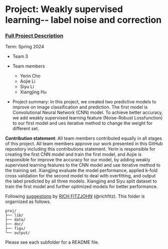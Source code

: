 # Project: Weakly supervised learning-- label noise and correction


### [Full Project Description](doc/project3_desc.md)

Term: Spring 2024

+ Team 3
+ Team members
	+ Yerin Cho
	+ Aojie Li
	+ Siyu Li
	+ Xiangjing Hu

+ Project summary: In this project, we created two predictive models to improve on image classification and prediction. The first model is Convolutional Neural Network (CNN) model. To achieve better accuracy, we add weakly supervised learning feature (Noise-Robust Lossfunction) to our first model and ues iterative method to change the weight for different set.
	
**Contribution statement**: All team members contributed equally in all stages of this project. All team members approve our work presented in this GitHub repository including this contributions statement. Yerin is responsible for creating the first CNN model and train the first model, and Aojie is responsible for improve the accuracy for our model, by adding weakly supervised learning features to the CNN model and use iterative method to the training set. Xiangjing evaluate the model performance, applied k-fold cross validation for the second model to deal with overfitting, and output the label predicted by all three models. Xiangjing and Siyu split dataset to train the first model and further optimized models for better performance.

Following [suggestions](http://nicercode.github.io/blog/2013-04-05-projects/) by [RICH FITZJOHN](http://nicercode.github.io/about/#Team) (@richfitz). This folder is orgarnized as follows.

```
proj/
├── lib/
├── data/
├── doc/
├── figs/
└── output/
```

Please see each subfolder for a README file.

